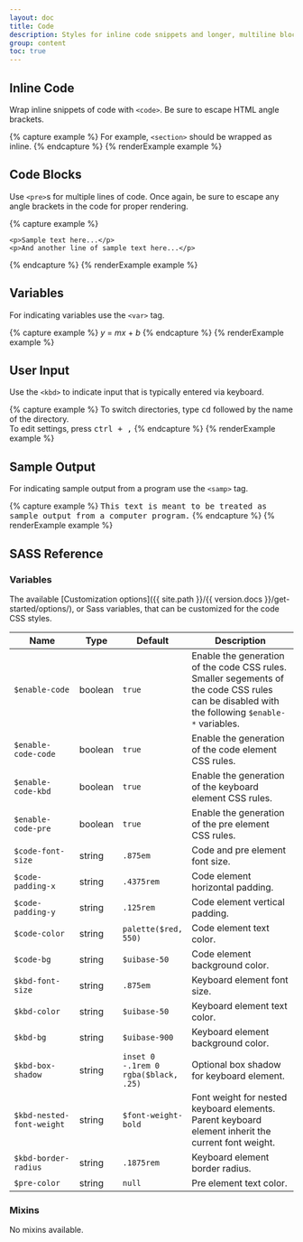 ```yaml
---
layout: doc
title: Code
description: Styles for inline code snippets and longer, multiline blocks of code.
group: content
toc: true
---
```


## Inline Code

Wrap inline snippets of code with `<code>`. Be sure to escape HTML angle brackets.

{% capture example %}
For example, <code>&lt;section&gt;</code> should be wrapped as inline.
{% endcapture %}
{% renderExample example %}

## Code Blocks

Use `<pre>`s for multiple lines of code. Once again, be sure to escape any angle brackets in the code for proper rendering.

{% capture example %}
<pre><code>&lt;p&gt;Sample text here...&lt;/p&gt;
&lt;p&gt;And another line of sample text here...&lt;/p&gt;
</code></pre>
{% endcapture %}
{% renderExample example %}

## Variables

For indicating variables use the `<var>` tag.

{% capture example %}
<var>y</var> = <var>m</var><var>x</var> + <var>b</var>
{% endcapture %}
{% renderExample example %}

## User Input

Use the `<kbd>` to indicate input that is typically entered via keyboard.

{% capture example %}
To switch directories, type <kbd>cd</kbd> followed by the name of the directory.<br>
To edit settings, press <kbd><kbd>ctrl</kbd> + <kbd>,</kbd></kbd>
{% endcapture %}
{% renderExample example %}

## Sample Output

For indicating sample output from a program use the `<samp>` tag.

{% capture example %}
<samp>This text is meant to be treated as sample output from a computer program.</samp>
{% endcapture %}
{% renderExample example %}

## SASS Reference

### Variables

The available [Customization options]({{ site.path }}/{{ version.docs }}/get-started/options/), or Sass variables, that can be customized for the code CSS styles.

<div class="table-scroll">
  <table class="table table-bordered table-striped">
    <thead>
      <tr>
        <th style="width: 100px;">Name</th>
        <th style="width: 50px;">Type</th>
        <th style="width: 50px;">Default</th>
        <th>Description</th>
      </tr>
    </thead>
    <tbody>
      <tr>
        <td><code>$enable-code</code></td>
        <td>boolean</td>
        <td><code>true</code></td>
        <td>
          Enable the generation of the code CSS rules.
          Smaller segements of the code CSS rules can be disabled with the following <code>$enable-*</code> variables.
        </td>
      </tr>
      <tr>
        <td><code>$enable-code-code</code></td>
        <td>boolean</td>
        <td><code>true</code></td>
        <td>
          Enable the generation of the code element CSS rules.
        </td>
      </tr>
      <tr>
        <td><code>$enable-code-kbd</code></td>
        <td>boolean</td>
        <td><code>true</code></td>
        <td>
          Enable the generation of the keyboard element CSS rules.
        </td>
      </tr>
      <tr>
        <td><code>$enable-code-pre</code></td>
        <td>boolean</td>
        <td><code>true</code></td>
        <td>
          Enable the generation of the pre element CSS rules.
        </td>
      </tr>
      <tr>
        <td><code>$code-font-size</code></td>
        <td>string</td>
        <td><code>.875em</code></td>
        <td>
          Code and pre element font size.
        </td>
      </tr>
      <tr>
        <td><code>$code-padding-x</code></td>
        <td>string</td>
        <td><code>.4375rem</code></td>
        <td>
          Code element horizontal padding.
        </td>
      </tr>
      <tr>
        <td><code>$code-padding-y</code></td>
        <td>string</td>
        <td><code>.125rem</code></td>
        <td>
          Code element vertical padding.
        </td>
      </tr>
      <tr>
        <td><code>$code-color</code></td>
        <td>string</td>
        <td><code>palette($red, 550)</code></td>
        <td>
          Code element text color.
        </td>
      </tr>
      <tr>
        <td><code>$code-bg</code></td>
        <td>string</td>
        <td><code>$uibase-50</code></td>
        <td>
          Code element background color.
        </td>
      </tr>
      <tr>
        <td><code>$kbd-font-size</code></td>
        <td>string</td>
        <td><code>.875em</code></td>
        <td>
          Keyboard element font size.
        </td>
      </tr>
      <tr>
        <td><code>$kbd-color</code></td>
        <td>string</td>
        <td><code>$uibase-50</code></td>
        <td>
          Keyboard element text color.
        </td>
      </tr>
      <tr>
        <td><code>$kbd-bg</code></td>
        <td>string</td>
        <td><code>$uibase-900</code></td>
        <td>
          Keyboard element background color.
        </td>
      </tr>
      <tr>
        <td><code>$kbd-box-shadow</code></td>
        <td>string</td>
        <td><code>inset 0 -.1rem 0 rgba($black, .25)</code></td>
        <td>
          Optional box shadow for keyboard element.
        </td>
      </tr>
      <tr>
        <td><code>$kbd-nested-font-weight</code></td>
        <td>string</td>
        <td><code>$font-weight-bold</code></td>
        <td>
          Font weight for nested keyboard elements.  Parent keyboard element inherit the current font weight.
        </td>
      </tr>
      <tr>
        <td><code>$kbd-border-radius</code></td>
        <td>string</td>
        <td><code>.1875rem</code></td>
        <td>
          Keyboard element border radius.
        </td>
      </tr>
      <tr>
        <td><code>$pre-color</code></td>
        <td>string</td>
        <td><code>null</code></td>
        <td>
          Pre element text color.
        </td>
      </tr>
    </tbody>
  </table>
</div>

### Mixins

No mixins available.
